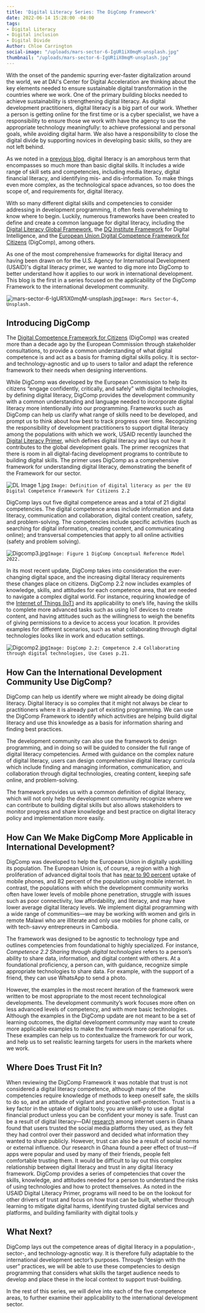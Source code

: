```yaml
---
title: 'Digital Literacy Series: The DigComp Framework'
date: 2022-06-14 15:28:00 -04:00
tags:
- Digital Literacy
- Digital inclusion
- Digital Divide
Author: Chloe Carrington
social-image: "/uploads/mars-sector-6-IgUR1iX0mqM-unsplash.jpg"
thumbnail: "/uploads/mars-sector-6-IgUR1iX0mqM-unsplash.jpg"
---
```


With the onset of the pandemic spurring ever-faster digitalization around the world, we at DAI's Center for Digital Acceleration are thinking about the key elements needed to ensure sustainable digital transformation in the countries where we work. One of the primary building blocks needed to achieve sustainability is strengthening digital literacy. As digital development practitioners, digital literacy is a big part of our work. Whether a person is getting online for the first time or is a cyber specialist, we have a responsibility to ensure those we work with have the agency to use the appropriate technology meaningfully: to achieve professional and personal goals, while avoiding digital harm. We also have a responsibility to close the digital divide by supporting novices in developing basic skills, so they are not left behind.

<!--more-->

As we noted in a [previous blog](https://dai-global-digital.com/defining-and-exploring-digital-literacy-in-digital-development.html), digital literacy is an amorphous term that encompasses so much more than basic digital skills. It includes a wide range of skill sets and competencies, including media literacy, digital financial literacy, and identifying mis- and dis-information. To make things even more complex, as the technological space advances, so too does the scope of, and requirements for, digital literacy. 

With so many different digital skills and competencies to consider addressing in development programming, it often feels overwhelming to know where to begin. Luckily, numerous frameworks have been created to define and create a common language for digital literacy, including the [Digital Literacy Global Framework](http://uis.unesco.org/sites/default/files/documents/ip51-global-framework-reference-digital-literacy-skills-2018-en.pdf), the [DQ Institute Framework](https://www.dqinstitute.org/global-standards/) for Digital Intelligence, and the [European Union Digital Competence Framework for Citizens](https://publications.jrc.ec.europa.eu/repository/handle/JRC128415) (DigComp), among others. 

As one of the most comprehensive frameworks for digital literacy and having been drawn on for the U.S. Agency for International Development (USAID)'s digital literacy primer, we wanted to dig more into DigComp to better understand how it applies to our work in international development. This blog is the first in a series focused on the applicability of the DigComp Framework to the international development community.

![mars-sector-6-IgUR1iX0mqM-unsplash.jpg](/uploads/mars-sector-6-IgUR1iX0mqM-unsplash.jpg)`Image: Mars Sector-6, Unsplash.`

## Introducing DigComp

The [Digital Competence Framework for Citizens](https://publications.jrc.ec.europa.eu/repository/handle/JRC128415) (DigComp) was created more than a decade ago by the European Commission through stakeholder consultations, to provide a common understanding of what digital competence is and act as a basis for framing digital skills policy. It is sector- and technology-agnostic and up to users to tailor and adapt the reference framework to their needs when designing interventions. 

While DigComp was developed by the European Commission to help its citizens “engage confidently, critically, and safely” with digital technologies, by defining digital literacy, DigComp provides the development community with a common understanding and language needed to incorporate digital literacy more intentionally into our programming. Frameworks such as DigComp can help us clarify what range of skills need to be developed, and prompt us to think about how best to track progress over time. Recognizing the responsibility of development practitioners to support digital literacy among the populations with which we work, USAID recently launched the [Digital Literacy Primer](https://www.usaid.gov/digital-development/digital-literacy-primer), which defines digital literacy and lays out how it contributes to the global development goals. The primer recognizes that there is room in all digital-facing development programs to contribute to building digital skills. The primer uses DigComp as a comprehensive framework for understanding digital literacy, demonstrating the benefit of the Framework for our sector.

![DL Image 1.jpg](/uploads/DL%20Image%201.jpg) `Image: Definition of digital literacy as per the EU Digital Competence Framework for Citizens 2.2`

DigComp lays out five digital competence areas and a total of 21 digital competencies. The digital competence areas include information and data literacy, communication and collaboration, digital content creation, safety, and problem-solving. The competencies include specific activities (such as searching for digital information, creating content, and communicating online); and transversal competencies that apply to all online activities (safety and problem solving). 

![Digcomp3.jpg](/uploads/Digcomp3.jpg)`Image: Figure 1 DigComp Conceptual Reference Model 2022.`

In its most recent update, DigComp takes into consideration the ever-changing digital space, and the increasing digital literacy requirements these changes place on citizens. DigComp 2.2 now includes examples of knowledge, skills, and attitudes for each competence area, that are needed to navigate a complex digital world. For instance, requiring knowledge of the [Internet of Things (IoT)](https://en.wikipedia.org/wiki/Internet_of_things) and its applicability to one’s life, having the skills to complete more advanced tasks such as using IoT devices to create content, and having attitudes such as the willingness to weigh the benefits of giving permissions to a device to access your location. It provides examples for different scenarios, such as what collaborating through digital technologies looks like in work and education settings. 

![Digcomp2.jpg](/uploads/Digcomp2.jpg)`Image: DigComp 2.2: Competence 2.4 Collaborating through digital technologies, Use Cases p.21.`

## How Can the International Development Community Use DigComp? 
 
DigComp can help us identify where we might already be doing digital literacy. Digital literacy is so complex that it might not always be clear to practitioners where it is already part of existing programming. We can use the DigComp Framework to identify which activities are helping build digital literacy and use this knowledge as a basis for information sharing and finding best practices. 
 
The development community can also use the framework to design programming, and in doing so will be guided to consider the full range of digital literacy competencies. Armed with guidance on the complex nature of digital literacy, users can design comprehensive digital literacy curricula which include finding and managing information, communication, and collaboration through digital technologies, creating content, keeping safe online, and problem-solving. 

The framework provides us with a common definition of digital literacy, which will not only help the development community recognize where we can contribute to building digital skills but also allows stakeholders to monitor progress and share knowledge and best practice on digital literacy policy and implementation more easily. 

## How Can We Make DigComp More Applicable in International Development?

DigComp was developed to help the European Union in digitally upskilling its population. The European Union is, of course, a region with a high proliferation of advanced digital tools that has [near to 90 percent](https://www.gsma.com/mobileeconomy/wp-content/uploads/2021/09/GSMA_ME_Europe_2021_R_Web_Singles.pdf) uptake of mobile phones, and 82 percent of the population using mobile internet. In contrast, the populations with which the development community works often have lower levels of mobile phone penetration, struggle with issues such as poor connectivity, low affordability, and literacy, and may have lower average digital literacy levels. We implement digital programming with a wide range of communities—we may be working with women and girls in remote Malawi who are illiterate and only use mobiles for phone calls, or with tech-savvy entrepreneurs in Cambodia. 

The framework was designed to be agnostic to technology type and outlines competencies from foundational to highly specialized. For instance, *Competence 2.2 Sharing through digital technologies* refers to a person’s ability to share data, information, and digital content with others. At a foundational proficiency, a person can, with guidance, recognize simple appropriate technologies to share data. For example, with the support of a friend, they can use WhatsApp to send a photo. 

However, the examples in the most recent iteration of the framework were written to be most appropriate to the most recent technological developments. The development community’s work focuses more often on less advanced levels of competency, and with more basic technologies. Although the examples in the DigComp update are not meant to be a set of learning outcomes, the digital development community may want to create more applicable examples to make the framework more operational for us. These examples can help us to contextualize the framework for our work, and help us to set realistic learning targets for users in the markets where we work.

## Where Does Trust Fit In?

When reviewing the DigComp Framework it was notable that trust is not considered a digital literacy competence, although many of the competencies require knowledge of methods to keep oneself safe, the skills to do so, and an attitude of vigilant and proactive self-protection. Trust is a key factor in the uptake of digital tools; you are unlikely to use a digital financial product unless you can be confident your money is safe. Trust can be a result of digital literacy—DAI [research](https://dai-global-digital.com/what-are-user-perceptions-of-internet-trust-and-privacy-in-india-and-ghana.html) among internet users in Ghana found that users trusted the social media platforms they used, as they felt they had control over their password and decided what information they wanted to share publicly. However, trust can also be a result of social norms or external influence. Our research in Ghana found a peer effect of trust—if apps were popular and used by many of their friends, people felt comfortable trusting them. It would be difficult to lay out this complex relationship between digital literacy and trust in any digital literacy framework. DigComp provides a series of competencies that cover the skills, knowledge, and attitudes needed for a person to understand the risks of using technologies and how to protect themselves. As noted in the USAID Digital Literacy Primer, programs will need to be on the lookout for other drivers of trust and focus on how trust can be built, whether through learning to mitigate digital harms, identifying trusted digital services and platforms, and building familiarity with digital tools.y

## What Next?

DigComp lays out the competence areas of digital literacy in a population-, sector-, and technology-agnostic way. It is therefore fully adaptable to the international development sector’s purposes. Through “design with the user” practices, we will be able to use these competencies to design programming that considers what skills the target audience needs to develop and place these in the local context to support trust-building.

In the rest of this series, we will delve into each of the five competence areas, to further examine their applicability to the international development sector. 